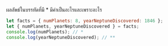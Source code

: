 ผลลัพธ์ในบรรทัดที่มี \* มีค่าเป็นอะไรและเพราะอะไร

```js
let facts = { numPlanets: 8, yearNeptuneDiscovered: 1846 };
let { numPlanets, yearNeptuneDiscovered } = facts;
console.log(numPlanets); // *
console.log(yearNeptuneDiscovered); // **
```

